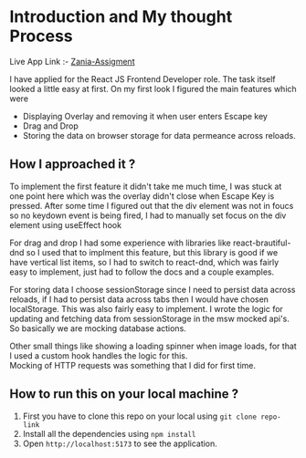 # Introduction and My thought Process

Live App Link :-  <a href="https://zania-assisgnment.vercel.app/">Zania-Assigment</a>

I have applied for the React JS Frontend Developer role. 
The task itself looked a little easy at first. On my first look I figured the main features which were
+ Displaying Overlay and removing it when user enters Escape key
+ Drag and Drop
+ Storing the data on browser storage for data permeance across reloads. 

## How I approached it ?
To implement the first feature it didn't take me much time, I was stuck at one point here which was the overlay didn't close when Escape Key is pressed.
After some time I figured out that the div element was not in foucs so no keydown event is being fired, I had to manually set focus on the div element using useEffect hook

For drag and drop I had some experience with libraries like react-brautiful-dnd so I used that to implment this feature, but this library is good if we have vertical list items,
so I had to switch to react-dnd, which was fairly easy to implement, just had to follow the docs and a couple examples. 

For storing data I choose sessionStorage since I need to persist data across reloads, if I had to persist data across tabs then I would have chosen localStorage.
This was also fairly easy to implement. I wrote the logic for updating and fetching data from sessionStorage in the msw mocked api's. 
So basically we are mocking database actions.

Other small things like showing a loading spinner when image loads, for that I used a custom hook handles the logic for this. </br>
Mocking of HTTP requests was something that I did for first time.

## How to run this on your local machine ? 
1. First you have to clone this repo on your local using `git clone repo-link`
2. Install all the dependencies using `npm install`
3. Open `http://localhost:5173` to see the application.

